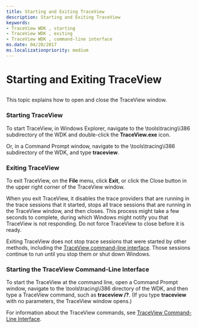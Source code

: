 ```yaml
---
title: Starting and Exiting TraceView
description: Starting and Exiting TraceView
keywords:
- TraceView WDK , starting
- TraceView WDK , exiting
- TraceView WDK , command-line interface
ms.date: 04/20/2017
ms.localizationpriority: medium
---
```


# Starting and Exiting TraceView


## <span id="ddk_starting_traceview_tools"></span><span id="DDK_STARTING_TRACEVIEW_TOOLS"></span>


This topic explains how to open and close the TraceView window.

### <span id="starting_traceview"></span><span id="STARTING_TRACEVIEW"></span>Starting TraceView

To start TraceView, in Windows Explorer, navigate to the \\tools\\tracing\\i386 subdirectory of the WDK and double-click the **TraceView.exe** icon.

Or, in a Command Prompt window, navigate to the \\tools\\tracing\\i386 subdirectory of the WDK, and type **traceview**.

### <span id="exiting_traceview"></span><span id="EXITING_TRACEVIEW"></span>Exiting TraceView

To exit TraceView, on the **File** menu, click **Exit**, or click the Close button in the upper right corner of the TraceView window.

When you exit TraceView, it disables the trace providers that are running in the trace sessions that it started, stops all trace sessions that are running in the TraceView window, and then closes. This process might take a few seconds to complete, during which Windows might notify you that TraceView is not responding. Do not force TraceView to close before it is ready.

Exiting TraceView does not stop trace sessions that were started by other methods, including the [TraceView command-line interface](traceview-command-line-interface.md). Those sessions continue to run until you stop them or shut down Windows.

### <span id="starting_the_traceview_command_line_interface"></span><span id="STARTING_THE_TRACEVIEW_COMMAND_LINE_INTERFACE"></span>Starting the TraceView Command-Line Interface

To start the TraceView at the command line, open a Command Prompt window, navigate to the \\tools\\tracing\\i386 directory of the WDK, and then type a TraceView command, such as **traceview /?**. (If you type **traceview** with no parameters, the TraceView window opens.)

For information about the TraceView commands, see [TraceView Command-Line Interface](traceview-command-line-interface.md).

 

 





